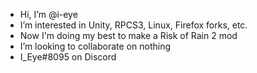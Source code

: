 - Hi, I’m @i-eye
- I’m interested in Unity, RPCS3, Linux, Firefox forks, etc.
- Now I'm doing my best to make a Risk of Rain 2 mod
- I’m looking to collaborate on nothing
- I_Eye#8095 on Discord
